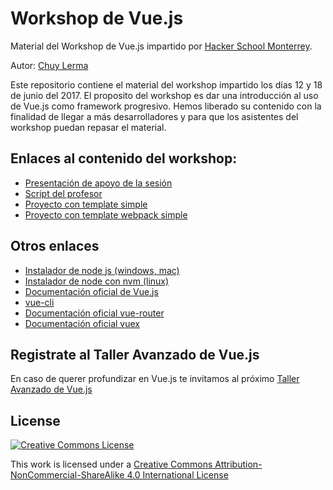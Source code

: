 # Workshop de Vue.js 

Material del Workshop de Vue.js impartido por [Hacker School Monterrey](http://hackerschool.mx/vue "Taller Avanzado de Vue.js").

Autor: [Chuy Lerma](https://github.com/jesuslerma)

Este repositorio contiene el material del workshop impartido los días 12 y 18 de junio del
2017. El proposito del workshop es dar una introducción al uso de Vue.js como framework progresivo. Hemos liberado su contenido con la finalidad de llegar a más desarrolladores y para que los asistentes del workshop puedan repasar el material.

## Enlaces al contenido del workshop:
* [Presentación de apoyo de la sesión](https://docs.google.com/presentation/d/1UHQ7gE-nCOmhFIFi4JXPQm3qYgm-wita2xr0mvmx7_I/edit?usp=sharing)
* [Script del profesor](script.md)
* [Proyecto con template simple](/vue-simple-template)
* [Proyecto con template webpack simple](/vue-webpack-simple-template)


## Otros enlaces
* [Instalador de node js (windows, mac)](https://nodejs.org/en/download)
* [Instalador de node con nvm (linux)](https://github.com/creationix/nvm)
* [Documentación oficial de Vue.js](https://vuejs.org)
* [vue-cli](https://github.com/vuejs/vue-cli)
* [Documentación oficial vue-router](https://router.vuejs.org/en)
* [Documentación oficial vuex](https://vuex.vuejs.org/en/)

## Registrate al Taller Avanzado de Vue.js
 
En caso de querer profundizar en Vue.js te invitamos al próximo 
[Taller Avanzado de Vue.js](http://hackerschool.mx/vue "Taller Avanzado de Vue.js")

## License

[![Creative Commons License](https://i.creativecommons.org/l/by-nc-sa/4.0/88x31.png)](http://creativecommons.org/licenses/by-nc-sa/4.0/)

This work is licensed under a [Creative Commons Attribution-NonCommercial-ShareAlike 4.0 International License](http://creativecommons.org/licenses/by-nc-sa/4.0/)